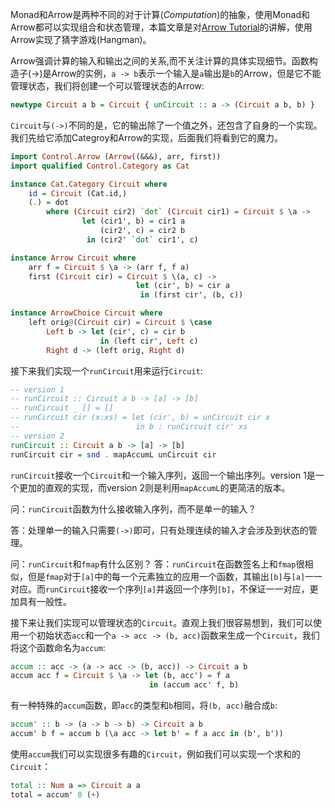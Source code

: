 Monad和Arrow是两种不同的对于计算(*Computation*)的抽象，使用Monad和Arrow都可以实现组合和状态管理，本篇文章是对[Arrow Tutorial](https://en.wikibooks.org/wiki/Haskell/Arrow_tutorial)的讲解，使用Arrow实现了猜字游戏(Hangman)。

Arrow强调计算的输入和输出之间的关系,而不关注计算的具体实现细节。函数构造子(->)是Arrow的实例，`a -> b`表示一个输入是`a`输出是`b`的Arrow，但是它不能管理状态，我们将创建一个可以管理状态的Arrow:
```haskell
newtype Circuit a b = Circuit { unCircuit :: a -> (Circuit a b, b) }
```

`Circuit`与`(->)`不同的是，它的输出除了一个值之外，还包含了自身的一个实现。我们先给它添加Categroy和Arrow的实现，后面我们将看到它的魔力。
```haskell
import Control.Arrow (Arrow((&&&), arr, first))
import qualified Control.Category as Cat

instance Cat.Category Circuit where
    id = Circuit (Cat.id,)
    (.) = dot
        where (Circuit cir2) `dot` (Circuit cir1) = Circuit $ \a ->
                let (cir1', b) = cir1 a
                    (cir2', c) = cir2 b
                 in (cir2' `dot` cir1', c)

instance Arrow Circuit where
    arr f = Circuit $ \a -> (arr f, f a)
    first (Circuit cir) = Circuit $ \(a, c) -> 
                            let (cir', b) = cir a
                             in (first cir', (b, c))

instance ArrowChoice Circuit where
    left orig@(Circuit cir) = Circuit $ \case 
        Left b -> let (cir', c) = cir b
                    in (left cir', Left c)
        Right d -> (left orig, Right d)
```

接下来我们实现一个`runCircuit`用来运行`Circuit`:
```haskell
-- version 1
-- runCircuit :: Circuit a b -> [a] -> [b]
-- runCircuit _ [] = []
-- runCircuit cir (x:xs) = let (cir', b) = unCircuit cir x
--                          in b : runCircuit cir' xs
-- version 2
runCircuit :: Circuit a b -> [a] -> [b]
runCircuit cir = snd . mapAccumL unCircuit cir
```
`runCircuit`接收一个`Circuit`和一个输入序列，返回一个输出序列。version 1是一个更加的直观的实现，而version 2则是利用`mapAccumL`的更简洁的版本。

问：`runCircuit`函数为什么接收输入序列，而不是单一的输入？

答：处理单一的输入只需要`(->)`即可，只有处理连续的输入才会涉及到状态的管理。

问：`runCircuit`和`fmap`有什么区别？
答：`runCircuit`在函数签名上和`fmap`很相似，但是`fmap`对于`[a]`中的每一个元素独立的应用一个函数，其输出`[b]`与`[a]`一一对应。而`runCircuit`接收一个序列`[a]`并返回一个序列`[b]`，不保证一一对应，更加具有一般性。

接下来让我们实现可以管理状态的`Circuit`。直观上我们很容易想到，我们可以使用一个初始状态`acc`和一个`a -> acc -> (b, acc)`函数来生成一个`Circuit`，我们将这个函数命名为`accum`:

```haskell
accum :: acc -> (a -> acc -> (b, acc)) -> Circuit a b
accum acc f = Circuit $ \a -> let (b, acc') = f a
                               in (accum acc' f, b)
```
有一种特殊的`accum`函数，即`acc`的类型和`b`相同，将`(b, acc)`融合成`b`:

```haskell
accum' :: b -> (a -> b -> b) -> Circuit a b
accum' b f = accum b (\a acc -> let b' = f a acc in (b', b'))
```

使用`accum`我们可以实现很多有趣的`Circuit`，例如我们可以实现一个求和的`Circuit`：

```haskell
total :: Num a => Circuit a a
total = accum' 0 (+)
```